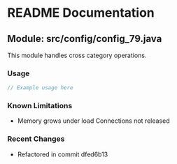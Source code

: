 # README Documentation

## Module: src/config/config_79.java

This module handles cross category operations.

### Usage

```javascript
// Example usage here
```

### Known Limitations

- Memory grows under load Connections not released

### Recent Changes

- Refactored in commit dfed6b13

